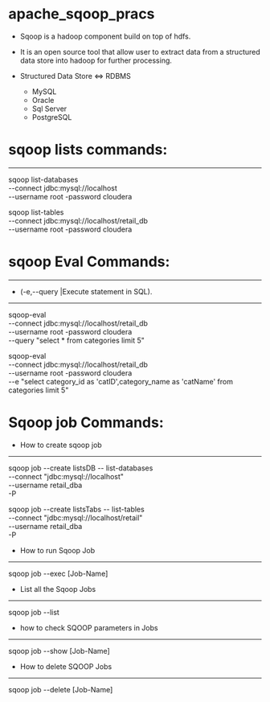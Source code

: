 # apache_sqoop_pracs


* Sqoop is a hadoop component build on top of hdfs.

* It is an open source tool that allow user to extract data from a structured data store into hadoop for further processing.

* Structured Data Store ⇔ RDBMS
  * MySQL
  * Oracle
  * Sql Server
  * PostgreSQL

# sqoop lists commands:
-------------------------
sqoop list-databases \
--connect jdbc:mysql://localhost \
--username root -password cloudera

sqoop list-tables \
--connect jdbc:mysql://localhost/retail_db \
--username root -password cloudera

# sqoop Eval Commands:
----------------------------------------------------------------------------
* (-e,--query <statement> 	|Execute statement in SQL). 
----------------------------------------------------------------------------
  sqoop-eval \
  --connect jdbc:mysql://localhost/retail_db \
  --username root -password cloudera \
  --query "select * from categories limit 5"

  sqoop-eval \
  --connect jdbc:mysql://localhost/retail_db \
  --username root -password cloudera \
  --e "select category_id as 'catID',category_name as 'catName' from categories limit 5"

# Sqoop job Commands:

 * How to create sqoop job
---------------------------------------------------
  sqoop job --create listsDB -- list-databases \
  --connect "jdbc:mysql://localhost" \
  --username retail_dba \
  -P

  sqoop job --create listsTabs -- list-tables \
  --connect "jdbc:mysql://localhost/retail" \
  --username retail_dba \
  -P

 * How to run Sqoop Job	
---------------------------------------------------
  sqoop job --exec [Job-Name]

* List all the Sqoop Jobs
---------------------------------------------------
  sqoop job --list

* how to check SQOOP parameters in Jobs
---------------------------------------------------
  sqoop job --show [Job-Name]
  
* How to delete SQOOP Jobs
---------------------------------------------------
sqoop job --delete [Job-Name]
